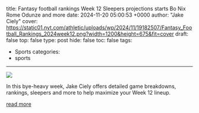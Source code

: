 title: Fantasy football rankings Week 12 Sleepers projections starts Bo Nix Rome Odunze and more
date: 2024-11-20 05:00:53 +0000
author: "Jake Ciely"
cover: https://static01.nyt.com/athletic/uploads/wp/2024/11/19182507/Fantasy_Football_Rankings_2024week12.png?width=1200&height=675&fit=cover
draft: false
top: false
type: post
hide: false
toc: false
tags:
  - Sports
categories:
  - sports
---

![](https://static01.nyt.com/athletic/uploads/wp/2024/11/19182507/Fantasy_Football_Rankings_2024week12.png?width=1200&height=675&fit=cover)

In this bye-heavy week, Jake Ciely offers detailed game breakdowns, rankings, sleepers and more to help maximize your Week 12 lineup.

[read more](https://www.nytimes.com/athletic/5933388/2024/11/20/fantasy-football-rankings-week-12-sleepers-projections-starts-bo-nix-rome-odunze/)
